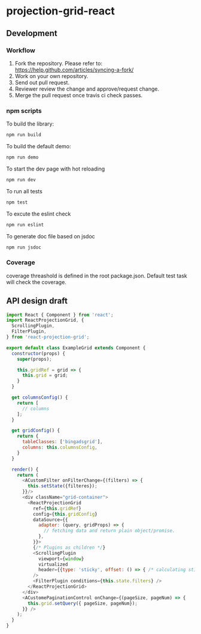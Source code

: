 # projection-grid-react

## Development

### Workflow

1. Fork the repository. Please refer to: https://help.github.com/articles/syncing-a-fork/
2. Work on your own repository.
3. Send out pull request.
4. Reviewer review the change and approve/request change.
5. Merge the pull request once travis ci check passes.

### npm scripts

To build the library:

```bash
npm run build
```

To build the default demo:

```bash
npm run demo
```

To start the dev page with hot reloading

```bash
npm run dev
```

To run all tests

```bash
npm test
```

To excute the eslint check

```bash
npm run eslint
```

To generate doc file based on jsdoc

```bash
npm run jsdoc
```

### Coverage

coverage threashold is defined in the root package.json. Default test task will check the coverage.

## API design draft

```javascript
import React { Component } from 'react';
import ReactProjectionGrid, {
  ScrollingPlugin,
  FilterPlugin,
} from 'react-projection-grid';

export default class ExampleGrid extends Component {
  constructor(props) {
    super(props);

    this.gridRef = grid => {
      this.grid = grid;
    }
  }

  get columnsConfig() {
    return [
      // columns
    ];
  }

  get gridConfig() {
    return {
      tableClasses: ['bingadsgrid'],
      columns: this.columnsConfig,
    }
  }

  render() {
    return (
      <ACustomFilter onFilterChange={(filters) => {
        this.setState({filteres});
      }}/>
      <div className="grid-container">
        <ReactProjectionGrid
          ref={this.gridRef}
          config={this.gridConfig}
          dataSource={{
            adapter: (query, gridProps) => {
              // fetching data and return plain object/promise.
            },
          }}>
          {/* Plugins as children */}
          <ScrollingPlugin
            viewport={window}
            virtualized
            header={{type: 'sticky', offset: () => { /* calculating sticky header offset */ }}}
          />
          <FilterPlugin conditions={this.state.filters} />
        </ReactProjectionGrid>
      </div>
      <ACustomePaginationControl onChange={(pageSize, pageNum) => {
        this.grid.setQuery({ pageSize, pageNum});
      }} />
    );
  }
}

```